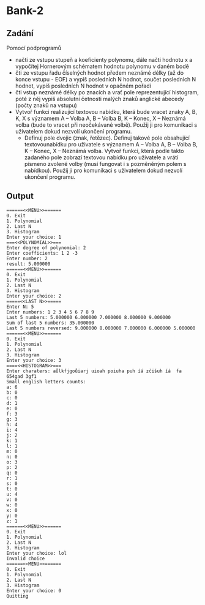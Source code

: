 # Bank-2

## Zadání
Pomocí podprogramů
- načti ze vstupu stupeň a koeficienty polynomu, dále načti hodnotu x a vypočítej Hornerovým schématem hodnotu polynomu v daném bodě
- čti ze vstupu řadu číselných hodnot předem neznámé délky (až do konce vstupu - EOF) a vypiš posledních N hodnot, součet posledních N hodnot, vypiš posledních N hodnot v opačném pořadí
- čti vstup neznámé délky po znacích a vrať pole reprezentující histogram, poté z něj vypiš absolutní četnosti malých znaků anglické abecedy (počty znaků na vstupu)
- Vytvoř funkci realizující textovou nabídku, která bude vracet znaky A, B, K, X s významem A – Volba A, B – Volba B, K – Konec, X – Neznámá volba (bude to vracet při neočekávané volbě). Použij ji pro komunikaci s uživatelem dokud nezvolí ukončení programu.
  - Definuj pole dvojic (znak, řetězec). Definuj takové pole obsahující textovounabídku pro uživatele s významem A – Volba A, B – Volba B, K – Konec, X – Neznámá volba. Vytvoř funkci, která podle takto zadaného pole zobrazí textovou nabídku pro uživatele a vrátí písmeno zvolené volby (musí fungovat i s pozměněným polem s nabídkou). Použij ji pro komunikaci s uživatelem dokud nezvolí ukončení programu.

## Output
```
======<<MENU>>======
0. Exit
1. Polynomial
2. Last N
3. Histogram
Enter your choice: 1
===<<POLYNOMIAL>>===
Enter degree of polynomial: 2
Enter coefficients: 1 2 -3
Enter number: 2
result: 5.000000
======<<MENU>>======
0. Exit
1. Polynomial
2. Last N
3. Histogram
Enter your choice: 2
=====<<LAST N>>=====
Enter N: 5
Enter numbers: 1 2 3 4 5 6 7 8 9
Last 5 numbers: 5.000000 6.000000 7.000000 8.000000 9.000000
Sum of last 5 numbers: 35.000000
Last 5 numbers reversed: 9.000000 8.000000 7.000000 6.000000 5.000000
======<<MENU>>======
0. Exit
1. Polynomial
2. Last N
3. Histogram
Enter your choice: 3
====<<HISTOGRAM>>===
Enter charaters: aůlkfjgoůiarj uioah poiuha puh íá zčišuh íá  fa 654gad 3gf1
Small english letters counts:
a: 6
b: 0
c: 0
d: 1
e: 0
f: 3
g: 3
h: 4
i: 4
j: 2
k: 1
l: 1
m: 0
n: 0
o: 3
p: 2
q: 0
r: 1
s: 0
t: 0
u: 4
v: 0
w: 0
x: 0
y: 0
z: 1
======<<MENU>>======
0. Exit
1. Polynomial
2. Last N
3. Histogram
Enter your choice: lol
Invalid choice
======<<MENU>>======
0. Exit
1. Polynomial
2. Last N
3. Histogram
Enter your choice: 0
Quitting
```
